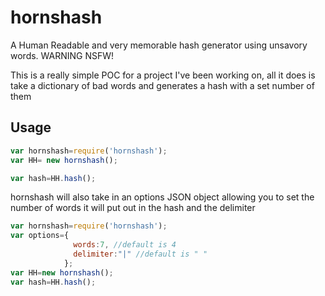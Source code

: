 hornshash
=========

A Human Readable and very memorable hash generator using unsavory words. WARNING NSFW!


This is a really simple POC for a project I've been working on, all it does is take a dictionary of bad words and generates a hash with a set number of them

## Usage

```javascript
var hornshash=require('hornshash');
var HH= new hornshash();

var hash=HH.hash();
```

hornshash will also take in an options JSON object allowing you to set the number of words it will put out in the hash and the delimiter

```javascript
var hornshash=require('hornshash');
var options={
              words:7, //default is 4
              delimiter:"|" //default is " "
            };
var HH=new hornshash();
var hash=HH.hash();
```
